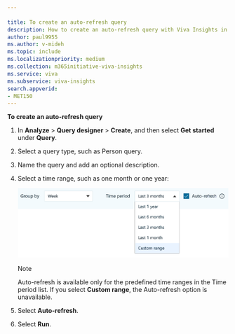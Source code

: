 ```yaml
---

title: To create an auto-refresh query
description: How to create an auto-refresh query with Viva Insights in Workplace Analytics
author: paul9955
ms.author: v-mideh
ms.topic: include
ms.localizationpriority: medium 
ms.collection: m365initiative-viva-insights 
ms.service: viva 
ms.subservice: viva-insights 
search.appverid: 
- MET150 
---
```


**To create an auto-refresh query**

1. In **Analyze** > **Query designer** > **Create**, and then select **Get started** under **Query**. 
2. Select a query type, such as Person query.
3. Name the query and add an optional description.
4. Select a time range, such as one month or one year:

    <img src="../Images/WpA/Tutorials/auto-refresh-query.png" alt="Setting auto-refresh for a Workplace Analytics query">

   >[!Note]
   >Auto-refresh is available only for the predefined time ranges in the Time period list. If you select **Custom range**, the Auto-refresh option is unavailable.

5. Select **Auto-refresh**.
6. Select **Run**.
